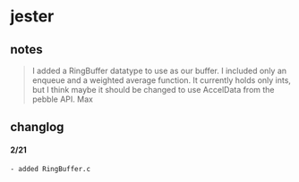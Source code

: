 # jester

## notes
> I added a RingBuffer datatype to use as our buffer. I included only an enqueue
> and a weighted average function. It currently holds only ints, but I think maybe
> it should be changed to use AccelData from the pebble API.
> 	Max

## changlog
#### 2/21
	- added RingBuffer.c